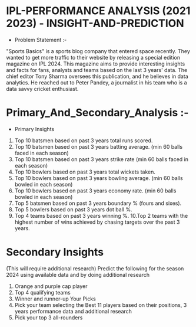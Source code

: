 # IPL-PERFORMANCE ANALYSIS (2021 2023) - INSIGHT-AND-PREDICTION

- Problem Statement :-

"Sports Basics" is a sports blog company that entered space recently. They wanted to get more traffic to their website by releasing a special edition magazine on IPL 2024. This magazine aims to provide interesting insights and facts for fans, analysts and teams based on the last 3 years' data. The chief editor Tony Sharma oversees this publication, and he believes in data analytics. He reached out to Peter Pandey, a journalist in his team who is a data savvy cricket enthusiast. 

# Primary_And_Secondary_Analysis :-

 - Primary Insights

1. Top 10 batsmen based on past 3 years total runs scored.
2. Top 10 batsmen based on past 3 years batting average. (min 60 balls faced in each season) 
3. Top 10 batsmen based on past 3 years strike rate (min 60 balls faced in each season) 
4. Top 10 bowlers based on past 3 years total wickets taken. 
5. Top 10 bowlers based on past 3 years bowling average. (min 60 balls bowled in each season)
6. Top 10 bowlers based on past 3 years economy rate. (min 60 balls bowled in each season) 
7. Top 5 batsmen based on past 3 years boundary % (fours and sixes).
8. Top 5 bowlers based on past 3 years dot ball %. 
9. Top 4 teams based on past 3 years winning %. 
10.Top 2 teams with the highest number of wins achieved by chasing targets over the past 3 years. 

# Secondary Insights 

(This will require additional research) Predict the following for the season 2024 using available data and by doing additional research 

1. Orange and purple cap player 
2. Top 4 qualifying teams 
3. Winner and runner-up Your Picks 
4. Pick your team selecting the Best 11 players based on their positions, 3 years performance data and additional research 
5. Pick your top 3 all-rounders
